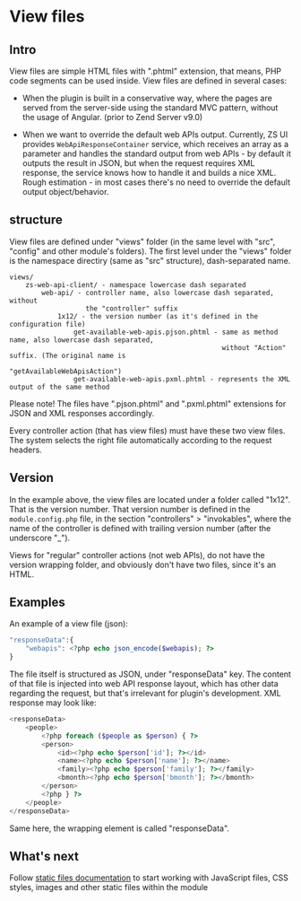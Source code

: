 # View files

## Intro

View files are simple HTML files with ".phtml" extension, that means, PHP code segments can be used inside. View files are defined in several cases:

+ When the plugin is built in a conservative way, where the pages are served from the server-side using the standard MVC pattern, without the usage of Angular. (prior to Zend Server v9.0)

+ When we want to override the default web APIs output. Currently, ZS UI provides ```WebApiResponseContainer``` service, which receives an array as a parameter and handles the standard output from web APIs - by default it outputs the result in JSON, but when the request requires XML response, the service knows how to handle it and builds a nice XML. Rough estimation - in most cases there's no need to override the default output object/behavior.

## structure

View files are defined under "views" folder (in the same level with "src", "config" and other module's folders). The first level under the "views" folder is the namespace directiry (same as "src" structure), dash-separated name.

```
views/
    zs-web-api-client/ - namespace lowercase dash separated
        web-api/ - controller name, also lowercase dash separated, without 
                   the "controller" suffix
            1x12/ - the version number (as it's defined in the configuration file)
                get-available-web-apis.pjson.phtml - same as method name, also lowercase dash separated,
                                                     without "Action" suffix. (The original name is
                                                     "getAvailableWebApisAction")
                get-available-web-apis.pxml.phtml - represents the XML output of the same method
```

Please note! The files have ".pjson.phtml" and ".pxml.phtml" extensions for JSON and XML responses accordingly.

Every controller action (that has view files) must have these two view files. The system selects the right file automatically according to the request headers.

## Version

In the example above, the view files are located under a folder called "1x12". That is the version number. That version number is defined in the ```module.config.php``` file, in the section "controllers" > "invokables", where the name of the controller is defined with trailing version number (after the underscore "_").

Views for "regular" controller actions (not web APIs), do not have the version wrapping folder, and obviously don't have two files, since it's an HTML.


## Examples

An example of a view file (json):

```php
"responseData":{
	"webapis": <?php echo json_encode($webapis); ?>
}
```

The file itself is structured as JSON, under "responseData" key. The content of that file is injected into web API response layout, which has other data regarding the request, but that's irrelevant for plugin's development. XML response may look like:
```php
<responseData>
	<people>
		<?php foreach ($people as $person) { ?>
		<person>
			<id><?php echo $person['id']; ?></id>
			<name><?php echo $person['name']; ?></name>
			<family><?php echo $person['family']; ?></family>
			<bmonth><?php echo $person['bmonth']; ?></bmonth>
		</person>
		<?php } ?>
	</people>
</responseData>
```

Same here, the wrapping element is called "responseData".

## What's next

Follow [static files documentation](view_files.md) to start working with JavaScript files, CSS styles, images and other static files within the module
